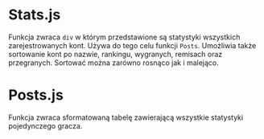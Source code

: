 # Stats.js

Funkcja zwraca `div` w którym przedstawione są statystyki wszystkich zarejestrowanych kont. Używa do tego celu funkcji `Posts`.  Umożliwia także sortowanie kont po nazwie, rankingu, wygranych, remisach oraz przegranych. Sortować można zarówno rosnąco jak i malejąco.

# Posts.js

Funkcja zwraca sformatowaną tabelę zawierającą wszystkie statystyki pojedynczego gracza.